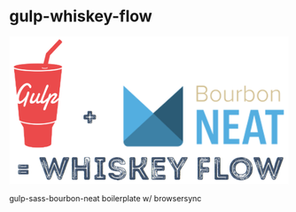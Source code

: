 # gulp-whiskey-flow
![wf-header](./src/img/wf-header.png)

gulp-sass-bourbon-neat boilerplate w/ browsersync
